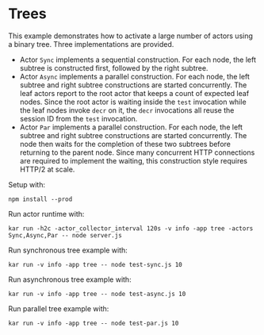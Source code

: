 <!--
# Copyright IBM Corporation 2020,2021
#
# Licensed under the Apache License, Version 2.0 (the "License");
# you may not use this file except in compliance with the License.
# You may obtain a copy of the License at
#
#     http://www.apache.org/licenses/LICENSE-2.0
#
# Unless required by applicable law or agreed to in writing, software
# distributed under the License is distributed on an "AS IS" BASIS,
# WITHOUT WARRANTIES OR CONDITIONS OF ANY KIND, either express or implied.
# See the License for the specific language governing permissions and
# limitations under the License.
-->

# Trees

This example demonstrates how to activate a large number of actors using a
binary tree. Three implementations are provided.
* Actor `Sync` implements a sequential construction. For each node, the left
  subtree is constructed first, followed by the right subtree.
* Actor `Async` implements a parallel construction. For each node, the left
  subtree and right subtree constructions are started concurrently. The leaf
  actors report to the root actor that keeps a count of expected leaf nodes.
  Since the root actor is waiting inside the `test` invocation while the leaf
  nodes invoke `decr` on it, the `decr` invocations all reuse the session ID
  from the `test` invocation.
* Actor `Par` implements a parallel construction. For each node, the left
  subtree and right subtree constructions are started concurrently. The node
  then waits for the completion of these two subtrees before returning to the
  parent node. Since many concurrent HTTP connections are required to implement
  the waiting, this construction style requires HTTP/2 at scale.

Setup with:
```shell
npm install --prod
```
Run actor runtime with:
```shell
kar run -h2c -actor_collector_interval 120s -v info -app tree -actors Sync,Async,Par -- node server.js
```
Run synchronous tree example with:
```shell
kar run -v info -app tree -- node test-sync.js 10
```
Run asynchronous tree example with:
```shell
kar run -v info -app tree -- node test-async.js 10
```
Run parallel tree example with:
```shell
kar run -v info -app tree -- node test-par.js 10
```
